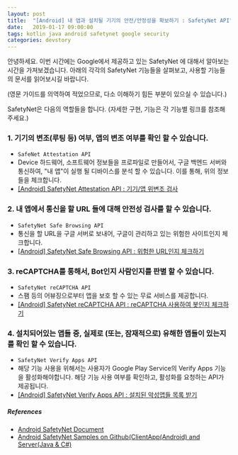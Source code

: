 ```yaml
---
layout: post
title:  "[Android] 내 앱과 설치될 기기의 안전/안정성을 확보하기 : SafetyNet API"
date:   2019-01-17 09:00:00
tags: kotlin java android safetynet google security
categories: devstory
---
```


안녕하세요. 이번 시간에는 Google에서 제공하고 있는 SafetyNet 에 대해서 알아보는 시간을 가져보겠습니다.
아래의 각각의 SafetyNet 기능들을 살펴보고, 사용할 기능들의 문서를 읽어보시길 바랍니다. 

(영문 가이드를 의역하여 적었으므로, 다소 이해하기 힘든 부분이 있으실 수 있습니다.)

SafetyNet은 다음의 역할들을 합니다. (자세한 구현, 기능은 각 기능별 링크를 참조해주세요.)


### 1. 기기의 변조(루팅 등) 여부, 앱의 변조 여부를 확인 할 수 있습니다.
- `SafeNet Attestation API`
- Device 하드웨어, 소프트웨어 정보들을 프로파일로 만들어서, 구글 백엔드 서버와 통신하여, "내 앱"이 실행 될 디바이스를 분석 할 수 있습니다. 이를 통해, 위의 정보들을 체크합니다.
- [[Android] SafetyNet Attestation API : 기기/앱 위변조 검사](/devstory/2019/01/17/Android-SafetyNet-Attestation/)


### 2. 내 앱에서 통신을 할 URL 들에 대해 안전성 검사를 할 수 있습니다.
- `SafetyNet Safe Browsing API`
- 통신을 할 URL을 구글 서버로 보내어, 구글이 관리하고 있는 위험한 사이트인지 체크합니다.
- [[Android] SafetyNet Safe Browsing API : 위험한 URL인지 체크하기](/devstory/2019/01/17/Android-SafetyNet-SafeBrowsing/)


### 3. reCAPTCHA를 통해서, Bot인지 사람인지를 판별 할 수 있습니다.
- `SafetyNet reCAPTCHA API`
- 스팸 등의 어뷰징으로부터 앱을 보호 할 수 있는 무료 서비스를 제공합니다.
- [[Android] SafetyNet reCAPTCHA API : reCAPTCHA 사용하여 봇인지 체크하기](/devstory/2019/01/17/Android-SafetyNet-reCAPTCHA/) 


### 4. 설치되어있는 앱들 중, 실제로 (또는, 잠재적으로) 유해한 앱들이 있는지를 확인 할 수 있습니다.
- `SafetyNet Verify Apps API`
- 해당 기능 사용을 위해서는 사용자가 Google Play Service의 Verify Apps 기능을 활성화해야합니다. 해당 기능 사용 여부를 확인하고, 활성화를 요청하는 API가 제공됩니다.
- [[Android] SafetyNet Verify Apps API : 설치된 악성앱들 목록 받기](/devstory/2019/01/17/Android-SafetyNet-VerifyApps/)



##### References
- [Android SafetyNet Document](https://developer.android.com/training/safetynet/)
- [Android SafetyNet Samples on Github(ClientApp(Android) and Server(Java & C#)](https://github.com/googlesamples/android-play-safetynet)
